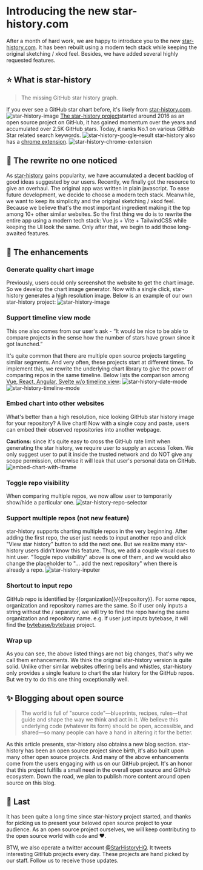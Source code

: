 # Introducing the new star-history.com

After a month of hard work, we are happy to introduce you to the new [star-history.com](http://star-history.com/). It has been rebuilt using a modern tech stack while keeping the original sketching / xkcd feel. Besides, we have added several highly requested features.

## ⭐️ What is star-history

> The missing GitHub star history graph.

If you ever see a GitHub star chart before, it's likely from [star-history.com](https://star-history.com).
![star-history-image](/blog/assets/star-history-image.png)
[The star-history project](https://github.com/bytebase/star-history)started around 2016 as an open source project on GitHub, it has gained momentum over the years and accumulated over 2.5K GitHub stars. Today, it ranks No.1 on various GitHub Star related search keywords.
![star-history-google-result](/blog/assets/star-history-google-result.png)
star-history also has a [chrome extension](https://chrome.google.com/webstore/detail/star-history/iijibbcdddbhokfepbblglfgdglnccfn).
![star-history-chrome-extension](/blog/assets/star-history-chrome-extension.png)

## 🧵 The rewrite no one noticed

As [star-history](https://star-history.com) gains popularity, we have accumulated a decent backlog of good ideas suggested by our users. Recently, we finally got the resource to give an overhaul. The original app was written in plain javascript. To ease future development, we decide to choose a modern tech stack. Meanwhile, we want to keep its simplicity and the original sketching / xkcd feel. Because we believe that's the most important ingredient making it the top among 10+ other similar websites. So the first thing we do is to rewrite the entire app using a modern tech stack: Vue.js + Vite + TailwindCSS while keeping the UI look the same. Only after that, we begin to add those long-awaited features.

## 🚀 The enhancements

### Generate quality chart image

Previously, users could only screenshot the website to get the chart image. So we develop the chart image generator. Now with a single click, star-history generates a high resolution image. Below is an example of our own star-history project:
![star-history-image](/blog/assets/star-history-image.png)

### Support timeline view mode

This one also comes from our user's ask - “It would be nice to be able to compare projects in the sense how the number of stars have grown since it got launched.”

It's quite common that there are multiple open source projects targeting similar segments. And very often, these projects start at different times. To implement this, we rewrite the underlying chart library to give the power of comparing repos in the same timeline. Below lists the comparison among [Vue, React, Angular, Svelte w/o timeline view](https://star-history.com/#vuejs/vue&facebook/react&angular/angular&sveltejs/svelte&Timeline):
![star-history-date-mode](/blog/assets/star-history-date-mode.png)![star-history-timeline-mode](/blog/assets/star-history-timeline-mode.png)

### Embed chart into other websites

What's better than a high resolution, nice looking GitHub star history image for your repository? A live chart! Now with a single copy and paste, users can embed their observed repositories into another webpage.

**Cautions:** since it's quite easy to cross the GitHub rate limit when generating the star history, we require user to supply an access Token. We only suggest user to put it inside the trusted network and do NOT give any scope permission, otherwise it will leak that user's personal data on GitHub.
![embed-chart-with-iframe](/blog/assets/embed-chart-with-iframe.png)

### Toggle repo visibility

When comparing multiple repos, we now allow user to temporarily show/hide a particular one.
![star-history-repo-selector](/blog/assets/star-history-repo-selector.png)

### Support multiple repos (not new feature)

star-history supports charting multiple repos in the very beginning. After adding the first repo, the user just needs to input another repo and click "View star history" button to add the next one. But we realize many star-history users didn't know this feature. Thus, we add a couple visual cues to hint user. "Toggle repo visibility" above is one of them, and we would also change the placeholder to "... add the next repository" when there is already a repo.
![star-history-inputer](/blog/assets/star-history-inputer.png)

### Shortcut to input repo

GitHub repo is identified by {{organization}}/{{repository}}. For some repos, organization and repository names are the same. So if user only inputs a string without the / separator, we will try to find the repo having the same organization and repository name. e.g. If user just inputs bytebase, it will find the [bytebase/bytebase](https://github.com/bytebase/bytebase) project.

### Wrap up

As you can see, the above listed things are not big changes, that's why we call them enhancements. We think the original star-history version is quite solid. Unlike other similar websites offering bells and whistles, star-history only provides a single feature to chart the star history for the GitHub repos. But we try to do this one thing exceptionally well.

## ✨ Blogging about open source

> The world is full of "source code"—blueprints, recipes, rules—that guide and shape the way we think and act in it. We believe this underlying code (whatever its form) should be open, accessible, and shared—so many people can have a hand in altering it for the better.

As this article presents, star-history also obtains a new blog section. star-history has been an open source project since birth, it's also built upon many other open source projects. And many of the above enhancements come from the users engaging with us on our GitHub project. It's an honor that this project fulfills a small need in the overall open source and GitHub ecosystem. Down the road, we plan to publish more content around open source on this blog.

## 👋 Last

It has been quite a long time since star-history project started, and thanks for picking us to present your beloved open source project to your audience. As an open source project ourselves, we will keep contributing to the open source world with `code` and ❤️.

BTW, we also operate a twitter account [@StarHistoryHQ](https://twitter.com/StarHistoryHQ). It tweets interesting GitHub projects every day. These projects are hand picked by our staff. Follow us to receive those updates.
